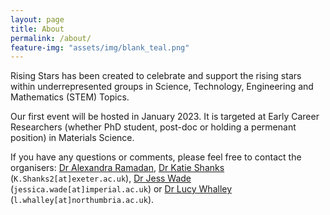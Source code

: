 ```yaml
---
layout: page
title: About
permalink: /about/
feature-img: "assets/img/blank_teal.png"
---
```


Rising Stars has been created to celebrate and support the rising stars within underrepresented groups in Science, Technology, Engineering and Mathematics (STEM) Topics.

Our first event will be hosted in January 2023. It is targeted at Early Career Researchers (whether PhD student, post-doc or holding a permenant position) in Materials Science.

If you have any questions or comments, please feel free to contact the organisers: [Dr Alexandra Ramadan](https://www.ramadan-lab.com/ramadan), [Dr Katie Shanks](https://www.exeter.ac.uk/research/esi/people/profile/index.php?web_id=K_Shanks) (`K.Shanks2[at]exeter.ac.uk`), [Dr Jess Wade](https://www.imperial.ac.uk/people/jessica.wade) (`jessica.wade[at]imperial.ac.uk`) or [Dr Lucy Whalley](https://lucydot.github.io) (`l.whalley[at]northumbria.ac.uk`).
